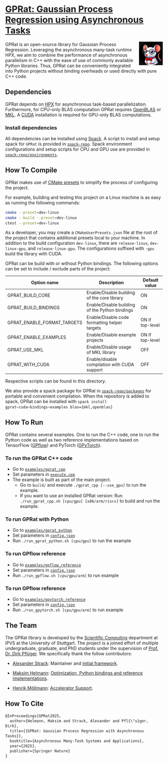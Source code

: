 # [GPRat: Gaussian Process Regression using Asynchronous Tasks]()

<img align="right" width="15%" src="/data/images/ratward_icon.jpg">
GPRat is an open-source library for Gaussian Process Regression.
Leveraging the asynchronous many-task runtime HPX, we aim to combine the performance of asynchronous parallelism in C++
with the ease of use of commonly available Python libraries.
Thus, GPRat can be conveniently integrated into Python projects without binding overheads or used directly with pure C++
code.

## Dependencies

GPRat depends on [HPX](https://hpx-docs.stellar-group.org/latest/html/index.html) for asynchronous task-based parallelization. 
Furthermore, for CPU-only BLAS computation GPRat requires [OpenBLAS](http://www.openmathlib.org/OpenBLAS/) or [MKL](https://www.intel.com/content/www/us/en/developer/tools/oneapi/onemkl.html).
A [CUDA](https://developer.nvidia.com/cuda-toolkit) installation is required for GPU-only BLAS computations.

### Install dependencies

All dependencies can be installed using [Spack](https://github.com/spack/spack).
A script to install and setup spack for `GPRat` is provided in [`spack-repo`](spack-repo).
Spack environment configurations and setup scripts for CPU and GPU use are provided in
[`spack-repo/environments`](spack-repo/environments).

## How To Compile

GPRat makes use of [CMake presets][1] to simplify the process of configuring the project.

For example, building and testing this project on a Linux machine is as easy as running the following commands:

```sh
cmake --preset=dev-linux
cmake --build --preset=dev-linux
ctest --preset=dev-linux
```

As a developer, you may create a `CMakeUserPresets.json` file at the root of the project that contains additional
presets local to your machine.
In addition to the build configuration `dev-linux`, there are `release-linux`, `dev-linux-gpu`, and `release-linux-gpu`.
The configurations suffixed with `-gpu` build the library with CUDA.

GPRat can be build with or without Python bindings.
The following options can be set to include / exclude parts of the project:

| Option name                 | Description                                    | Default value   |
|-----------------------------|------------------------------------------------|-----------------|
| GPRAT_BUILD_CORE            | Enable/Disable building of the core library    | ON              |
| GPRAT_BUILD_BINDINGS        | Enable/Disable building of the Python bindings | ON              |
| GPRAT_ENABLE_FORMAT_TARGETS | Enable/Disable code formatting helper targets  | ON if top-level |
| GPRAT_ENABLE_EXAMPLES       | Enable/Disable example projects                | ON if top-level |
| GPRAT_USE_MKL               | Enable/Disable usage of MKL library            | OFF             |
| GPRAT_WITH_CUDA             | Enable/disable compilation with CUDA support   | OFF             |

Respective scripts can be found in this directory.

We also provide a spack package for GPRat in [`spack-repo/packages`](spack-repo/packages) for portable and convenient compilation. When the repository is added to spack, GPRat can be installed with `spack install gprat~cuda~bindings~examples blas={mkl,openblas}`

## How To Run

GPRat contains several examples. One to run the C++ code, one to run the Python code as well as two reference
implementations based on TensorFlow ([GPflow](https://github.com/GPflow/GPflow)) and PyTorch
([GPyTorch](https://github.com/cornellius-gp/gpytorch)).

### To run the GPRat C++ code

- Go to [`examples/gprat_cpp`](examples/gprat_cpp/)
- Set parameters in [`execute.cpp`](examples/gprat_cpp/src/execute.cpp)
- The example is built as part of the main project.
  - Go to `build/` and execute `./gprat_cpp [--use_gpu]` to run the example.
  - If you want to use an installed GPRat version:
    Run `./run_gprat_cpp.sh [cpu/gpu] [x86/arm/riscv]` to build and run the example.

### To run GPRat with Python

- Go to [`examples/gprat_python`](examples/gprat_python/)
- Set parameters in [`config.json`](examples/gprat_python/config.json)
- Run `./run_gprat_python.sh [cpu/gpu]` to run the example

### To run GPflow reference

- Go to [`examples/gpflow_reference`](examples/gpflow_reference/)
- Set parameters in [`config.json`](examples/gpflow_reference/config.json)
- Run `./run_gpflow.sh [cpu/gpu/arm]` to run example

### To run GPflow reference

- Go to [`examples/gpytorch_reference`](examples/gpytorch_reference/)
- Set parameters in [`config.json`](examples/gpytorch_reference/config.json)
- Run `./run_gpytorch.sh [cpu/gpu/arm]` to run example

## The Team

The GPRat library is developed by the [Scientific Computing](https://www.ipvs.uni-stuttgart.de/departments/sc/)
department at IPVS at the University of Stuttgart.
The project is a joined effort of multiple undergraduate, graduate, and PhD students under the supervision of
[Prof. Dr. Dirk Pflüger](https://www.f05.uni-stuttgart.de/en/faculty/contactpersons/Pflueger-00005/).
We specifically thank the follow contributors:

- [Alexander Strack](https://www.ipvs.uni-stuttgart.de/de/institut/team/Strack-00001/):
  Maintainer and [initial framework](https://doi.org/10.1007/978-3-031-32316-4_5).

- [Maksim Helmann](https://de.linkedin.com/in/maksim-helmann-60b8701b1):
  [Optimization, Python bindings and reference implementations](https://doi.org/10.48550/arXiv.2505.00136).

- [Henrik Möllmann](https://www.linkedin.com/in/moellh/):
  [Accelerator Support](tbd.).

## How To Cite

```
@InProceedings{GPRat2025,
  author={Helmann, Maksim and Strack, Alexander and Pfl{\"u}ger, Dirk},
  title={{GPRat: Gaussian Process Regression with Asynchronous Tasks}},
  booktitle={Asynchronous Many-Task Systems and Applications},
  year={2025},
  publisher={Springer Nature}
}
```

[1]: https://cmake.org/cmake/help/latest/manual/cmake-presets.7.html
